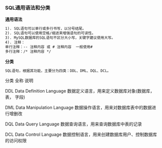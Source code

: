 ### SQL通用语法和分类



**通用语法**

```tex
1). SQL语句可以单行或多行书写，以分号结尾。
2). SQL语句可以使用空格/缩进来增强语句的可读性。
3). MySQL数据库的SQL语句不区分大小写，关键字建议使用大写。
4). 注释：
单行注释：-- 注释内容 或 # 注释内容  一般使用#
多行注释：/* 注释内容 */
```



**分类**

```tex
SQL语句，根据其功能，主要分为四类：DDL、DML、DQL、DCL。
```

分类                                                                全称                                                                              说明

DDL                                                               Data Definition Language                                         数据定义语言，用来定义数据库对象(数据库，表， 字段)

DML                                                              Data Manipulation Language                                   数据操作语言，用来对数据库表中的数据进行增删改

DQL                                                              Data Query Language                                                数据查询语言，用来查询数据库中表的记录

DCL                                                               Data Control Language                                             数据控制语言，用来创建数据库用户、控制数据库的访问权限

